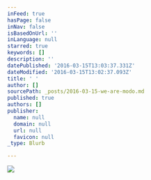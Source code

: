 ```yaml
---
inFeed: true
hasPage: false
inNav: false
isBasedOnUrl: ''
inLanguage: null
starred: true
keywords: []
description: ''
datePublished: '2016-03-15T13:03:37.331Z'
dateModified: '2016-03-15T13:02:37.093Z'
title: ' '
author: []
sourcePath: _posts/2016-03-15-we-are-modo.md
published: true
authors: []
publisher:
  name: null
  domain: null
  url: null
  favicon: null
_type: Blurb

---
```

![](https://s3-us-west-2.amazonaws.com/the-grid-img/p/939f021899cffd0f00cedf37d3a4a6c8e2865006.jpg)
